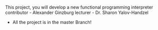 This project, you will develop a new functional programming interpreter  
contributor - Alexander Ginzburg 
lecturer - Dr. Sharon Yalov-Handzel

- All the project is in the master Branch!
